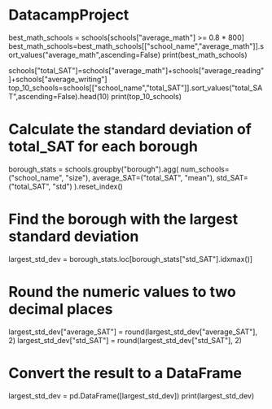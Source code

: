 # DatacampProject
best_math_schools = schools[schools["average_math"] >= 0.8 * 800]
best_math_schools=best_math_schools[["school_name","average_math"]].sort_values("average_math",ascending=False)
print(best_math_schools)

schools["total_SAT"]=schools["average_math"]+schools["average_reading"]+schools["average_writing"]
top_10_schools=schools[["school_name","total_SAT"]].sort_values("total_SAT",ascending=False).head(10)
print(top_10_schools)

# Calculate the standard deviation of total_SAT for each borough
borough_stats = schools.groupby("borough").agg(
    num_schools=("school_name", "size"),
    average_SAT=("total_SAT", "mean"),
    std_SAT=("total_SAT", "std")
).reset_index()

# Find the borough with the largest standard deviation
largest_std_dev = borough_stats.loc[borough_stats["std_SAT"].idxmax()]

# Round the numeric values to two decimal places
largest_std_dev["average_SAT"] = round(largest_std_dev["average_SAT"], 2)
largest_std_dev["std_SAT"] = round(largest_std_dev["std_SAT"], 2)

# Convert the result to a DataFrame
largest_std_dev = pd.DataFrame([largest_std_dev])
print(largest_std_dev)
